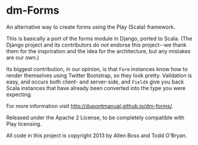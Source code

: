 dm-Forms
========

An alternative way to create forms using the Play (Scala) framework.

This is basically a port of the forms module in Django, ported to Scala. (The Django project
and its contributors do *not* endorse this project--we thank them for the inspriration and the
idea for the architecture, but any mistakes are our own.)

Its biggest contribution, in our opinion, is that `Form` instances know how to render themselves
using Twitter Bootstrap, so they look pretty. Validation is easy, and occurs both client- and
server-side, and `Field`s give you back Scala instances that have already been converted into the
type you were expecting.

For more information visit http://dupontmanual.github.io/dm-forms/.

Released under the Apache 2 License, to be completely compatible with Play licensing.

All code in this project is copyright 2013 by Allen Boss and Todd O'Bryan.